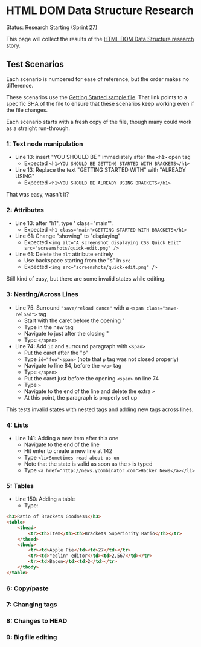 # HTML DOM Data Structure Research #

Status: Research Starting (Sprint 27)

This page will collect the results of the [HTML DOM Data Structure research story](https://trello.com/card/5-research-data-structure-for-html-dom-edit-mapping/4f90a6d98f77505d7940ce88/844).

## Test Scenarios ##

Each scenario is numbered for ease of reference, but the order makes no difference.

These scenarios use the [Getting Started sample file](https://github.com/adobe/brackets/blob/f482326997f4b6e09a2640c770dbd915c81851a3/samples/root/Getting%20Started/index.html). That link points to a specific SHA of the file to ensure that these scenarios keep working even if the file changes.

Each scenario starts with a fresh copy of the file, though many could work as a straight run-through.

### 1: Text node manipulation

* Line 13: insert "YOU SHOULD BE " immediately after the `<h1>` open tag
    * Expected `<h1>YOU SHOULD BE GETTING STARTED WITH BRACKETS</h1>`
* Line 13: Replace the text "GETTING STARTED WITH" with "ALREADY USING"
    * Expected `<h1>YOU SHOULD BE ALREADY USING BRACKETS</h1>`

That was easy, wasn't it?

### 2: Attributes

* Line 13: after "h1", type ' class="main"'.
    * Expected `<h1 class="main">GETTING STARTED WITH BRACKETS</h1>`
* Line 61: Change "showing" to "displaying"
    * Expected `<img alt="A screenshot displaying CSS Quick Edit" src="screenshots/quick-edit.png" />`
* Line 61: Delete the `alt` attribute entirely
    * Use backspace starting from the "s" in `src`
    * Expected `<img src="screenshots/quick-edit.png" />`

Still kind of easy, but there are some invalid states while editing.

### 3: Nesting/Across Lines

* Line 75: Surround `"save/reload dance"` with a `<span class="save-reload">` tag
    * Start with the caret before the opening "
    * Type in the new tag
    * Navigate to just after the closing "
    * Type `</span>`
* Line 74: Add `id` and surround paragraph with `<span>`
    * Put the caret after the "p"
    * Type `id="foo"<span>` (note that `p` tag was not closed properly)
    * Navigate to line 84, before the `</p>` tag
    * Type `</span>`
    * Put the caret just before the opening `<span>` on line 74
    * Type `>`
    * Navigate to the end of the line and delete the extra `>`
    * At this point, the paragraph is properly set up

This tests invalid states with nested tags and adding new tags across lines.

### 4: Lists

* Line 141: Adding a new item after this one
    * Navigate to the end of the line
    * Hit enter to create a new line at 142
    * Type `<li>Sometimes read about us on `
    * Note that the state is valid as soon as the `>` is typed
    * Type `<a href="http://news.ycombinator.com">Hacker News</a></li>`

### 5: Tables

* Line 150: Adding a table
    * Type:

```html
<h3>Ratio of Brackets Goodness</h3>
<table>
    <thead>
        <tr><th>Item</th><th>Brackets Superiority Ratio</th></tr>
    </thead>
    <tbody>
        <tr><td>Apple Pie</td><td>27</td></tr>
        <tr><td>"edlin" editor</td><td>2,567</td></tr>
        <tr><td>Bacon</td><td>2</td></tr>
    </tbody>
</table>
```

### 6: Copy/paste

### 7: Changing tags

### 8: Changes to HEAD

### 9: Big file editing


